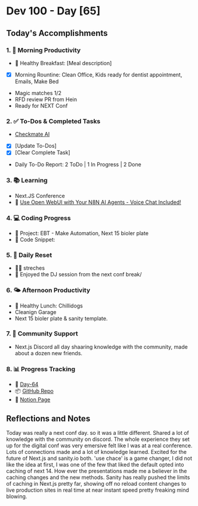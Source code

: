 # Dev 100 - Day [65]

## Today's Accomplishments

### 1. 🌅 Morning Productivity

- 🍳 Healthy Breakfast: [Meal description]
- [x] Morning Rountine: Clean Office, Kids ready for dentist appointment, Emails, Make Bed
- Magic matches 1/2
- RFD review PR from Hein
- Ready for NEXT Conf

### 2. ✅ To-Dos & Completed Tasks

- [Checkmate AI](https://checkmate-ai.vercel.app/)
- [x] [Update To-Dos]
- [x] [Clear Complete Task]
- Daily To-Do Report: 2 ToDo | 1 In Progress | 2 Done

### 3. 📚 Learning

- Next.JS Conference
- 🔗 [Use Open WebUI with Your N8N AI Agents - Voice Chat Included!](https://www.youtube.com/watch?v=E2GIZrsDvuM)

### 4. 💻 Coding Progress

- 🦺 Project: EBT - Make Automation, Next 15 bioler plate
- 📝 Code Snippet:

### 5. 🔄 Daily Reset

- 🏋️‍♂️ streches
- 🧘 Enjoyed the DJ session from the next conf break/

### 6. 🌤️ Afternoon Productivity

- 🍱 Healthy Lunch: Chillidogs
- Cleanign Garage
- Next 15 bioler plate & sanity template.

### 7. 🤝 Community Support

- Next.js Discord all day shaaring knowledge with the community, made about a dozen new friends.

### 8. 📊 Progress Tracking

- 🏫 [Day-64](https://www.skool.com/universityofcode/dev-100-day-64)
- 📦 [GitHub Repo](https://github.com/Digitl-Alchemyst/dev100/blob/main/Day-64/day64.md)
- 📄 [Notion Page](https://liberating-galley-48d.notion.site/Dev100-Coding-Lifestyle-Challenge-a85ec9fba3ce41f3b29d581a1a85d92b?pvs=4)

## Reflections and Notes

Today was really a next conf day. so it was a little different. Shared a lot of knowledge with the community on discord. The whole experience they set up for the digital conf was very emersive felt like I was at a real conference. Lots of connections made and a lot of knowledge learned. Excited for the future of Next.js and sanity.io both. 'use chace' is a game changer, I did not like the idea at first, I was one of the few that liked the default opted into caching of next 14. How ever the presentations made me a believer in the caching changes and the new methods. Sanity has really pushed the limits of caching in Next.js pretty far, showing off no reload content changes to live production sites in real time at near instant speed pretty freaking mind blowing.
